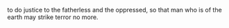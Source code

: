to do justice to the fatherless and the oppressed, so that man who is of the earth may strike terror no more.
